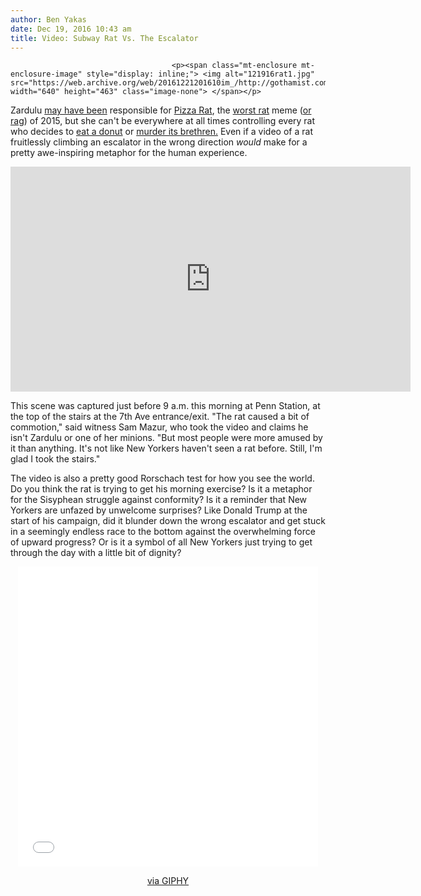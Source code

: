 ```yaml
---
author: Ben Yakas
date: Dec 19, 2016 10:43 am
title: Video: Subway Rat Vs. The Escalator
---
```


	
										<p><span class="mt-enclosure mt-enclosure-image" style="display: inline;"> <img alt="121916rat1.jpg" src="https://web.archive.org/web/20161221201610im_/http://gothamist.com/attachments/byakas/121916rat1.jpg" width="640" height="463" class="image-none"> </span></p>

<p>Zardulu <a href="https://web.archive.org/web/20161221201610/https://www.washingtonpost.com/news/the-intersect/wp/2016/12/14/she-staged-a-viral-story-you-fell-for-her-hoax-she-thinks-thats-beautiful/?utm_term=.3bdd3f45b8b3">may have been</a> responsible for <a href="https://web.archive.org/web/20161221201610/http://gothamist.com/tags/pizzarat">Pizza Rat</a>, the <a href="https://web.archive.org/web/20161221201610/http://gothamist.com/2015/12/26/the_best_rats_of_2015.php">worst rat</a> meme (<a href="https://web.archive.org/web/20161221201610/http://gothamist.com/2016/09/21/pizza_rat_meet_pizza_rag.php">or rag</a>) of 2015, but she can&apos;t be everywhere at all times controlling every rat who decides to <a href="https://web.archive.org/web/20161221201610/http://gothamist.com/2015/10/30/see_it_vermin.php">eat a donut</a> or <a href="https://web.archive.org/web/20161221201610/http://gothamist.com/2016/01/03/cannibal_rat.php">murder its brethren.</a> Even if a video of a rat fruitlessly climbing an escalator in the wrong direction <em>would</em> make for a pretty awe-inspiring metaphor for the human experience. </p>

<p><iframe width="640" height="360" src="https://web.archive.org/web/20161221201610if_/https://www.youtube.com/embed/A38itisFTuA" frameborder="0" allowfullscreen></iframe></p>

<p>This scene was captured just before 9 a.m. this morning at Penn Station, at the top of the stairs at the 7th Ave entrance/exit. &quot;The rat caused a bit of commotion,&quot; said witness Sam Mazur, who took the video and claims he isn&apos;t Zardulu or one of her minions. &quot;But most people were more amused by it than anything. It&apos;s not like New Yorkers haven&apos;t seen a rat before. Still, I&apos;m glad I took the stairs.&quot;</p>

<p>The video is also a pretty good Rorschach test for how you see the world. Do you think the rat is trying to get his morning exercise? Is it a metaphor for the Sisyphean struggle against conformity? Is it a reminder that New Yorkers are unfazed by unwelcome surprises? Like Donald Trump at the start of his campaign, did it blunder down the wrong escalator and get stuck in a seemingly endless race to the bottom against the overwhelming force of upward progress? Or is it a symbol of all New Yorkers just trying to get through the day with a little bit of dignity?</p>

<center><iframe src="//web.archive.org/web/20161221201610if_/http://giphy.com/embed/7a6hs8NVWhw9q" width="480" height="480" frameborder="0" class="giphy-embed" allowfullscreen></iframe><p><a href="https://web.archive.org/web/20161221201610/http://giphy.com/gifs/monday-rat-escalator-7a6hs8NVWhw9q">via GIPHY</a></p></center>					
										
									
				